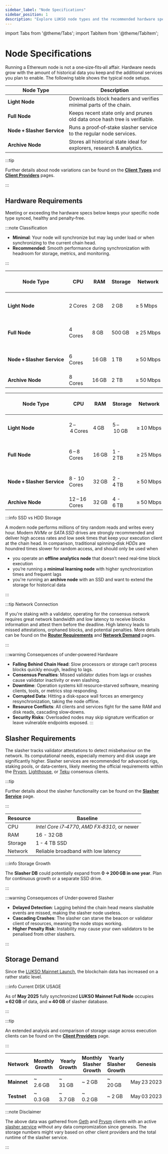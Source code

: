 ```yaml
---
sidebar_label: "Node Specifications"
sidebar_position: 1
description: "Explore LUKSO node types and the recommended hardware specs to run a reliable validator, slasher, or archive node without penalties."
---
```


import Tabs from '@theme/Tabs';
import TabItem from '@theme/TabItem';

# Node Specifications

Running a Ethereum node is not a one‑size‑fits‑all affair. Hardware needs grow with the amount of historical data you keep and the additional services you plan to enable. The following table shows the typical node setups.

| Node Type                                 | Description                                                               |
| ----------------------------------------- | ------------------------------------------------------------------------- |
| <nobr> **Light Node** </nobr>             | Downloads block headers and verifies minimal parts of the chain.          |
| <nobr> **Full Node** </nobr>              | Keeps recent state only and prunes old data once hash tree is verifiable. |
| <nobr> **Node + Slasher Service** </nobr> | Runs a proof‑of‑stake slasher service to the regular node services.       |
| <nobr> **Archive Node** </nobr>           | Stores all historical state ideal for explorers, research & analytics.    |

:::tip

Further details about node variations can be found on the [**Client Types**](/docs/theory/blockchain-knowledge/client-types.md) and [**Client Providers**](/docs/theory/blockchain-knowledge/client-providers.md) pages.

:::

## Hardware Requirements

Meeting or exceeding the hardware specs below keeps your specific node type synced, healthy and penalty‑free.

:::note Classification

- **Minimal**: Your node will synchronize but may lag under load or when synchronizing to the current chain head.
- **Recommended**: Smooth performance during synchronization with headroom for storage, metrics, and monitoring.

:::

<Tabs>
<TabItem value="minimal" label="Minimal">

| Node Type                                 | CPU     | RAM   | Storage | Network   | Typical Execution Clients              | [CLI Support](https://github.com/lukso-network/tools-lukso-cli) |
| ----------------------------------------- | ------- | ----- | ------- | --------- | -------------------------------------- | --------------------------------------------------------------- |
| <nobr> **Light Node** </nobr>             | 2 Cores | 2 GB  | 2 GB    | ≥ 5 Mbps  | [Helios], [Nimbus-Eth2], [Lodestar]    | ❌ No                                                           |
| <nobr> **Full Node** </nobr>              | 4 Cores | 8 GB  | 500 GB  | ≥ 25 Mbps | [Geth], [Erigon], [Nethermind], [Besu] | ✅ Yes                                                          |
| <nobr> **Node + Slasher Service** </nobr> | 6 Cores | 16 GB | 1 TB    | ≥ 50 Mbps | [Geth], [Erigon], [Nethermind], [Besu] | ✅ Yes                                                          |
| <nobr> **Archive Node** </nobr>           | 8 Cores | 16 GB | 2 TB    | ≥ 50 Mbps | [Erigon], [Besu]                       | ✅ Yes                                                          |

</TabItem>

<TabItem value="recommended" label="Recommended">

| Node Type                                 | CPU           | RAM   | Storage   | Network   | Typical Execution Clients              | [CLI Support](https://github.com/lukso-network/tools-lukso-cli) |
| ----------------------------------------- | ------------- | ----- | --------- | --------- | -------------------------------------- | --------------------------------------------------------------- |
| <nobr> **Light Node** </nobr>             | 2 – 4 Cores   | 4 GB  | 5 – 10 GB | ≥ 10 Mbps | [Helios], [Nimbus-Eth2], [Lodestar]    | ❌ No                                                           |
| <nobr> **Full Node** </nobr>              | 6 – 8 Cores   | 16 GB | 1 - 2 TB  | ≥ 25 Mbps | [Geth], [Erigon], [Nethermind], [Besu] | ✅ Yes                                                          |
| <nobr> **Node + Slasher Service** </nobr> | 8 - 10 Cores  | 32 GB | 2 - 4 TB  | ≥ 50 Mbps | [Geth], [Erigon], [Nethermind], [Besu] | ✅ Yes                                                          |
| <nobr> **Archive Node** </nobr>           | 12 – 16 Cores | 32 GB | 4 - 6 TB  | ≥ 50 Mbps | [Erigon], [Besu]                       | ✅ Yes                                                          |

</TabItem>
</Tabs>

:::info SSD vs HDD Storage

A modern node performs millions of tiny random reads and writes every hour. Modern _NVMe_ or _SATA SSD_ drives are strongly recommended and deliver high access rates and low seek times that keep your execution client at the chain head. In comparison, traditional spinning‑disk _HDDs_ are houndred times slower for random access, and should only be used when

- you operate an **offline analytics node** that doesn’t need real‑time block execution
- you’re running a **minimal learning node** with higher synchronization times and frequent lags
- you're running an **archive node** with an SSD and want to extend the storage for historical data

:::

:::tip Network Connection

If you're staking with a validator, operating for the consensus network requires great network bandwidth and low latency to receive blocks information and attest them before the deadline. High latency leads to missed attestations, orphaned blocks, and potential penalties. More details can be found on the [**Router Requirements**](/docs/theory/preparations/router-requirements.md) and [**Network Demand**](/docs/theory/preparations/network-demand.md) pages.

:::

:::warning Consequences of under‑powered Hardware

- **Falling Behind Chain Head**: Slow processors or storage can’t process blocks quickly enough, leading to lags.
- **Consensus Penalties**: Missed validator duties from lags or crashes cause validator inactivity or even slashing.
- **Downtime**: Operation systems kill resource‑starved software, meaning clients, tools, or metrics stop responding.
- **Corrupted Data**: Hitting a disk‑space wall forces an emergency resynchronization, taking the node offline.
- **Resource Conflicts**: All clients and services fight for the same RAM and disk reads, cascading slow‑downs.
- **Security Risks**: Overloaded nodes may skip signature verification or leave vulnerable endpoints exposed.
  :::

## Slasher Requirements

The slasher tracks validator attestations to detect misbehaviour on the network. Its computational needs, especially memory and disk usage are significantly higher. Slasher services are recommended for advanced rigs, staking pools, or data‑centers, likely meeting the official requirements within the [Prysm], [Lighthouse], or [Teku] consensus clients.

:::tip

Further details about the slasher functionality can be found on the [**Slasher Service**](/docs/theory/node-operation/slasher-service.md) page.

:::

| Resource | Baseline                                      |
| -------- | --------------------------------------------- |
| CPU      | _Intel Core i7‑4770_, *AMD FX‑8310*, or newer |
| RAM      | 16 - 32 GB                                    |
| Storage  | 1 - 4 TB SSD                                  |
| Network  | Reliable broadband with low latency           |

:::info Storage Growth

The **Slasher DB** could potentially expand from **0 → 200 GB in one year**. Plan for continuous growth or a separate SSD drive.

:::

:::warning Consequences of Under‑powered Slasher

- **Delayed Detection**: Lagging behind the chain head means slashable events are missed, making the slasher node useless.
- **Cascading Crashes**: The slasher can starve the beacon or validator client of resources, meaning the node stops working.
- **Higher Penalty Risk**: Instability may cause your own validators to be penalised from other slashers.

:::

## Storage Demand

Since the [LUKSO Mainnet Launch](https://medium.com/lukso/genesis-validators-start-your-clients-fe01db8f3fba), the blockchain data has increased on a rather static level.

:::info Current DISK USAGE

As of **May 2025** fully synchronized **LUKSO Mainnet Full Node** occupies **≈ 62 GB** of data, and **≈ 40 GB** of slasher database.

:::

:::tip

An extended analysis and comparison of storage usage across execution clients can be found on the [**Client Providers**](/docs/theory/blockchain-knowledge/client-providers.md) page.

:::

| Network     | **Monthly** Growth | **Yearly** Growth | **Monthly** Slasher Growth | **Yearly** Slasher Growth | Genesis     |
| ----------- | ------------------ | ----------------- | -------------------------- | ------------------------- | ----------- |
| **Mainnet** | ~ 2.6 GB           | ~ 31 GB           | ~ 2 GB                     | ~ 20 GB                   | May 23 2023 |
| **Testnet** | ~ 0.3 GB           | ~ 3.7 GB          | ~ 0.2 GB                   | ~ 2 GB                    | May 03 2023 |

:::note Disclaimer

The above data was gathered from [Geth](/docs/theory/blockchain-knowledge/client-providers.md) and [Prysm](/docs/theory/blockchain-knowledge/client-providers.md) clients with an active [slasher service](/docs/theory/node-operation/slasher-service.md) without any data compromization since genesis. The storage numbers might vary based on other client providers and the total runtime of the slasher service.

:::

[Helios]: https://github.com/a16z/helios
[Lodestar]: https://chainsafe.github.io/lodestar/
[Geth]: https://geth.ethereum.org/docs/getting-started/hardware-requirements
[Erigon]: https://docs.erigon.tech/getting-started/hw-requirements
[Nethermind]: https://docs.nethermind.io/get-started/system-requirements/
[Besu]: https://besu.hyperledger.org/24.3.0/public-networks/get-started/system-requirements
[Prysm]: https://docs.prylabs.network/docs/prysm-usage/slasher
[Lighthouse]: https://lighthouse-book.sigmaprime.io/installation.html#recommended-hardware
[Teku]: https://docs.teku.consensys.io/development/get-started/system-requirements
[Nimbus-Eth2]: https://nimbus.guide/hardware.html
